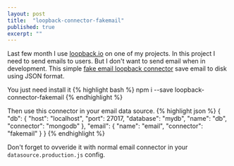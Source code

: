 ```yaml
---
layout: post
title:  "loopback-connector-fakemail"
published: true
excerpt: ""
---
```

Last few month I use [loopback.io][loopback] on one of my projects. In this project I need to send emails to users. But I don't want to send email when in development. This simple [fake email loopback connector][connector] save email to disk using JSON format.
 
You just need install it
{% highlight bash %}
npm i --save loopback-connector-fakemail
{% endhighlight %}

Then use this connector in your email data source.
{% highlight json %}
{
  "db": {
    "host": "localhost",
    "port": 27017,
    "database": "mydb",
    "name": "db",
    "connector": "mongodb"
  },
  "email": {
    "name": "email",
    "connector": "fakemail"
  }
}
{% endhighlight %}

Don't forget to ovveride it with normal email connector in your `datasource.production.js` config.

[loopback]: http://loopback.io/
[connector]: https://github.com/SLonoed/loopback-connector-fakemail
